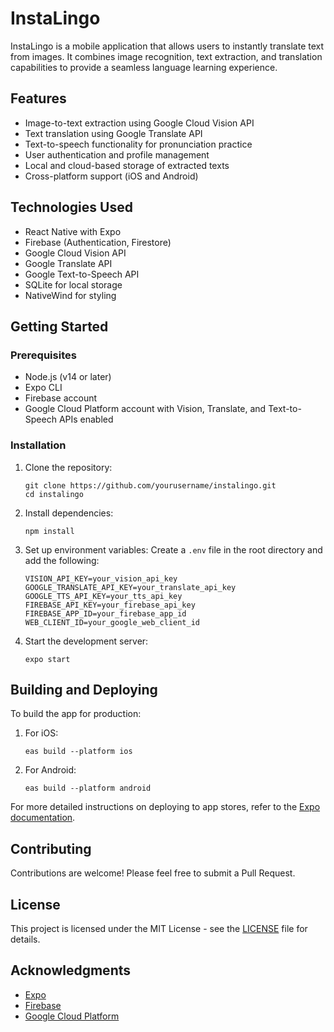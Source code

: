 # InstaLingo

InstaLingo is a mobile application that allows users to instantly translate text from images. It combines image recognition, text extraction, and translation capabilities to provide a seamless language learning experience.

## Features

- Image-to-text extraction using Google Cloud Vision API
- Text translation using Google Translate API
- Text-to-speech functionality for pronunciation practice
- User authentication and profile management
- Local and cloud-based storage of extracted texts
- Cross-platform support (iOS and Android)

## Technologies Used

- React Native with Expo
- Firebase (Authentication, Firestore)
- Google Cloud Vision API
- Google Translate API
- Google Text-to-Speech API
- SQLite for local storage
- NativeWind for styling

## Getting Started

### Prerequisites

- Node.js (v14 or later)
- Expo CLI
- Firebase account
- Google Cloud Platform account with Vision, Translate, and Text-to-Speech APIs enabled

### Installation

1. Clone the repository:

   ```
   git clone https://github.com/yourusername/instalingo.git
   cd instalingo
   ```

2. Install dependencies:

   ```
   npm install
   ```

3. Set up environment variables:
   Create a `.env` file in the root directory and add the following:

   ```
   VISION_API_KEY=your_vision_api_key
   GOOGLE_TRANSLATE_API_KEY=your_translate_api_key
   GOOGLE_TTS_API_KEY=your_tts_api_key
   FIREBASE_API_KEY=your_firebase_api_key
   FIREBASE_APP_ID=your_firebase_app_id
   WEB_CLIENT_ID=your_google_web_client_id
   ```

4. Start the development server:
   ```
   expo start
   ```

## Building and Deploying

To build the app for production:

1. For iOS:

   ```
   eas build --platform ios
   ```

2. For Android:
   ```
   eas build --platform android
   ```

For more detailed instructions on deploying to app stores, refer to the [Expo documentation](https://docs.expo.dev/distribution/introduction/).

## Contributing

Contributions are welcome! Please feel free to submit a Pull Request.

## License

This project is licensed under the MIT License - see the [LICENSE](LICENSE) file for details.

## Acknowledgments

- [Expo](https://expo.dev/)
- [Firebase](https://firebase.google.com/)
- [Google Cloud Platform](https://cloud.google.com/)

